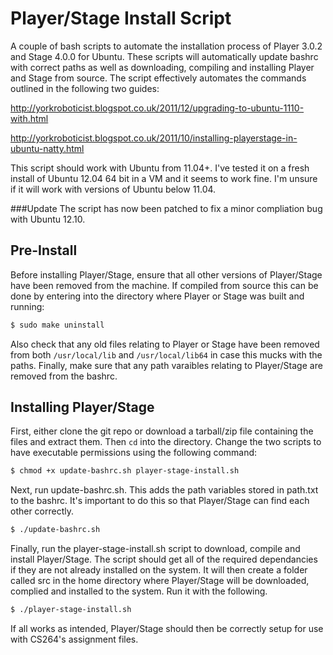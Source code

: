 Player/Stage Install Script
===========================
A couple of bash scripts to automate the installation process of Player 3.0.2 and Stage 4.0.0 for Ubuntu. These scripts
will automatically update bashrc with correct paths as well as downloading, compiling and installing Player and Stage from
source. The script effectively automates the commands outlined in the following two guides:

http://yorkroboticist.blogspot.co.uk/2011/12/upgrading-to-ubuntu-1110-with.html

http://yorkroboticist.blogspot.co.uk/2011/10/installing-playerstage-in-ubuntu-natty.html

This script should work with Ubuntu from 11.04+. I've tested it on a fresh install of Ubuntu 12.04 64 bit in a VM
and it seems to work fine. I'm unsure if it will work with versions of Ubuntu below 11.04.

###Update
The script has now been patched to fix a minor compliation bug with Ubuntu 12.10.

Pre-Install
-----------
Before installing Player/Stage, ensure that all other versions of Player/Stage have been removed from the machine.
If compiled from source this can be done by entering into the directory where Player or Stage was built and running:

```bash
$ sudo make uninstall
```

Also check that any old files relating to Player or Stage have been removed from both ```/usr/local/lib``` and ```/usr/local/lib64``` in
case this mucks with the paths. Finally, make sure that any path varaibles relating to Player/Stage are removed from the bashrc.

Installing Player/Stage
-----------------------
First, either clone the git repo or download a tarball/zip file containing the files and extract them. Then ```cd``` into the
directory. Change the two scripts to have executable permissions using the following command:

```bash
$ chmod +x update-bashrc.sh player-stage-install.sh
```

Next, run update-bashrc.sh. This adds the path variables stored in path.txt to the bashrc. It's important to do this
so that Player/Stage can find each other correctly.

```bash
$ ./update-bashrc.sh
```

Finally, run the player-stage-install.sh script to download, compile and install Player/Stage. The script should
get all of the required dependancies if they are not already installed on the system. It will then create a folder called
src in the home directory where Player/Stage will be downloaded, complied and installed to the system. Run it with the
following.

```bash
$ ./player-stage-install.sh
```
If all works as intended, Player/Stage should then be correctly setup for use with CS264's assignment files.


